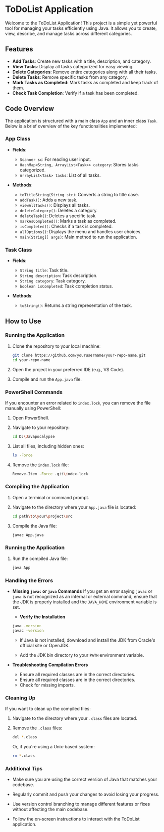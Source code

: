 # ToDoList Application

Welcome to the ToDoList Application! This project is a simple yet powerful tool for managing your tasks efficiently using Java. It allows you to create, view, describe, and manage tasks across different categories.

## Features

- **Add Tasks**: Create new tasks with a title, description, and category.
- **View Tasks**: Display all tasks categorized for easy viewing.
- **Delete Categories**: Remove entire categories along with all their tasks.
- **Delete Tasks**: Remove specific tasks from any category.
- **Mark Tasks as Completed**: Mark tasks as completed and keep track of them.
- **Check Task Completion**: Verify if a task has been completed.

## Code Overview

The application is structured with a main class `App` and an inner class `Task`. Below is a brief overview of the key functionalities implemented:

### App Class

- **Fields**:

  - `Scanner sc`: For reading user input.
  - `HashMap<String, ArrayList<Task>> category`: Stores tasks categorized.
  - `ArrayList<Task> tasks`: List of all tasks.

- **Methods**:
  - `toTitleString(String str)`: Converts a string to title case.
  - `addTask()`: Adds a new task.
  - `viewAllTasks()`: Displays all tasks.
  - `deleteCategory()`: Deletes a category.
  - `deleteTask()`: Deletes a specific task.
  - `markAsCompleted()`: Marks a task as completed.
  - `isCompleted()`: Checks if a task is completed.
  - `allOptions()`: Displays the menu and handles user choices.
  - `main(String[] args)`: Main method to run the application.

### Task Class

- **Fields**:

  - `String title`: Task title.
  - `String description`: Task description.
  - `String category`: Task category.
  - `boolean isCompleted`: Task completion status.

- **Methods**:
  - `toString()`: Returns a string representation of the task.

## How to Use

### Running the Application

1. Clone the repository to your local machine:

   ```sh
   git clone https://github.com/yourusername/your-repo-name.git
   cd your-repo-name
   ```

2. Open the project in your preferred IDE (e.g., VS Code).

3. Compile and run the `App.java` file.

### PowerShell Commands

If you encounter an error related to `index.lock`, you can remove the file manually using PowerShell:

1. Open PowerShell.

2. Navigate to your repository:

   ```sh
   cd D:\Javapocalypse
   ```

3. List all files, including hidden ones:

   ```sh
   ls -Force
   ```

4. Remove the `index.lock` file:

   ```sh
   Remove-Item -Force .git\index.lock
   ```

### Compiling the Application

1. Open a terminal or command prompt.

2. Navigate to the directory where your `App.java` file is located:

   ```sh
   cd path\to\your\project\src
   ```

3. Compile the Java file:

   ```sh
   javac App.java
   ```

### Running the Application

1. Run the compiled Java file:

   ```sh
   java App
   ```

### Handling the Errors

- **Missing `javac` or `java` Commands**
  If you get an error saying `javac` or `java` is not recognized as an internal or external command, ensure that the JDK is properly installed and the `JAVA_HOME` environment variable is set.

  - **Verify the Installation**

  ```sh
  java -version
  javac -version
  ```

  - If Java is not installed, download and install the JDK from Oracle's official site or OpenJDK.

  - Add the JDK bin directory to your `PATH` environment variable.

- **Troubleshooting Compilation Errors**
  - Ensure all required classes are in the correct directories.
  - Ensure all required classes are in the correct directories.
  - Check for missing imports.

### Cleaning Up

If you want to clean up the compiled files:

1. Navigate to the directory where your `.class` files are located.

2. Remove the `.class` files:

   ```sh
   del *.class
   ```

   Or, if you're using a Unix-based system:

   ```sh
   rm *.class
   ```

### Additional Tips

- Make sure you are using the correct version of Java that matches your codebase.

- Regularly commit and push your changes to avoid losing your progress.

- Use version control branching to manage different features or fixes without affecting the main codebase.

- Follow the on-screen instructions to interact with the ToDoList application.

